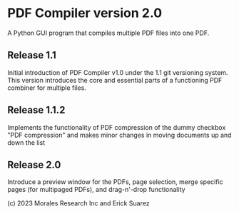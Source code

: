 # PDF Compiler version 2.0
A Python GUI program that compiles multiple PDF files into one PDF.

## Release 1.1
Initial introduction of PDF Compiler v1.0 under the 1.1 git versioning system. This version introduces the core and essential parts of a functioning PDF combiner for multiple files.

## Release 1.1.2
Implements the functionality of PDF compression of the dummy checkbox "PDF compression" and makes minor changes in moving documents up and down the list

## Release 2.0
Introduce a preview window for the PDFs, page selection, merge specific pages (for multipaged PDFs), and drag-n'-drop functionality

(c) 2023 Morales Research Inc and Erick Suarez
